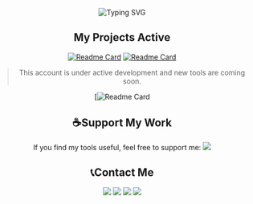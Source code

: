 <p align="center">
  <img src="https://readme-typing-svg.demolab.com?font=JetBrains+Mono&size=32&duration=4000&pause=1000&color=1bad17&center=true&vCenter=true&width=600&lines=Hey+there%2C+I'm+monsmain!;Welcome+To+My+GitHub+Universe!;a+Developer+Interested...;In+Tools+And+Ethical+Testing." alt="Typing SVG" 
</div> 

<div align="center">
    <h2> My Projects Active</h2>

[![Readme Card](https://github-readme-stats.vercel.app/api/pin/?username=monsmain&repo=sms-bomber-iran)](https://github.com/monsmain/sms-bomber-iran)
[![Readme Card](https://github-readme-stats.vercel.app/api/pin/?username=monsmain&repo=ighack)](https://github.com/monsmain/ighack)
> This account is under active development and new tools are coming soon.
</div>

<div align="center">

[![Readme Card](https://quotes-github-readme.vercel.app/api?type=horizontal&theme=dark&quote=Your%20most%20unhappy%20customers%20are%20your%20greatest%20source%20of%20learning.&author=Bill%20Gates)

</div>

<div align="center">
    <h2>☕Support My Work</h2>

If you find my tools useful, feel free to support me:
  <a href="https://monsmain.carrd.co"><img src="https://img.shields.io/badge/Donate-E5322D?style=for-the-badge&logo=ilovepdf&logoColor=white" /></a>
</div>

<div align="center">
    <h2>📞Contact Me</h2>
</div>
<p align="center">
  <a href="https://youtube.com/@monsmain"><img src="https://img.shields.io/badge/Youtube-FF0000?style=for-the-badge&logo=youtube&logoColor=white" /></a>
  <a href="https://t.me/monsmain"><img src="https://img.shields.io/badge/Telegram-26A5E4?style=for-the-badge&logo=telegram&logoColor=white" /></a>
  <a href="https://x.com/"><img src="https://img.shields.io/badge/X-000000?style=for-the-badge&logo=x&logoColor=white" /></a>
  <a href="https://instagram.com/"><img src="https://img.shields.io/badge/Instagram-FF0069?style=for-the-badge&logo=instagram&logoColor=white" /></a>
</p>
